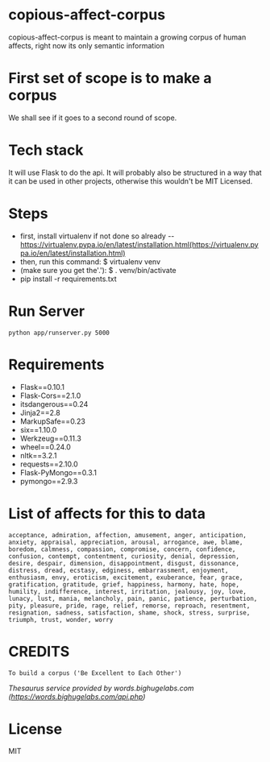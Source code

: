 # copious-affect-corpus
copious-affect-corpus is meant to maintain a growing corpus of human affects, right now its only semantic information

# First set of scope is to make a corpus
We shall see if it goes to a second round of scope.

# Tech stack
It will use Flask to do the api. It will probably also be structured in a way that it can be used in other projects, otherwise this wouldn't be MIT Licensed.

# Steps
* first, install virtualenv if not done so already -- https://virtualenv.pypa.io/en/latest/installation.html(https://virtualenv.pypa.io/en/latest/installation.html)
* then, run this command: $ virtualenv venv
* (make sure you get the'.'): $ . venv/bin/activate
* pip install -r requirements.txt

# Run Server

```
python app/runserver.py 5000
```

# Requirements

* Flask==0.10.1
* Flask-Cors==2.1.0
* itsdangerous==0.24
* Jinja2==2.8
* MarkupSafe==0.23
* six==1.10.0
* Werkzeug==0.11.3
* wheel==0.24.0
* nltk==3.2.1
* requests==2.10.0
* Flask-PyMongo==0.3.1
* pymongo==2.9.3


# List of affects for this to data
```
acceptance, admiration, affection, amusement, anger, anticipation, anxiety, appraisal, appreciation, arousal, arrogance, awe, blame, boredom, calmness, compassion, compromise, concern, confidence, confusion, contempt, contentment, curiosity, denial, depression, desire, despair, dimension, disappointment, disgust, dissonance, distress, dread, ecstasy, edginess, embarrassment, enjoyment, enthusiasm, envy, eroticism, excitement, exuberance, fear, grace, gratification, gratitude, grief, happiness, harmony, hate, hope, humility, indifference, interest, irritation, jealousy, joy, love, lunacy, lust, mania, melancholy, pain, panic, patience, perturbation, pity, pleasure, pride, rage, relief, remorse, reproach, resentment, resignation, sadness, satisfaction, shame, shock, stress, surprise, triumph, trust, wonder, worry
```

# CREDITS
```
To build a corpus ('Be Excellent to Each Other')
```

_Thesaurus service provided by words.bighugelabs.com (https://words.bighugelabs.com/api.php)_

# License

MIT
